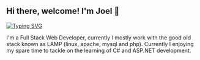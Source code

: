 

## Hi there, welcome! I'm Joel 👋

[![Typing SVG](https://readme-typing-svg.demolab.com?font=Fira+Code&duration=3500&pause=2500&color=FB8500&center=true&vCenter=true&width=435&lines=Full-Stack+Developer;2+Years+of+Experience;Always+eagered+to+learn)](https://git.io/typing-svg)

 I'm a Full Stack Web Developer, currently I mostly work with the good old stack known as LAMP (linux, apache, mysql and php).
 Currently I enjoying my spare time to tackle on the learning of C# and ASP.NET development.

 
